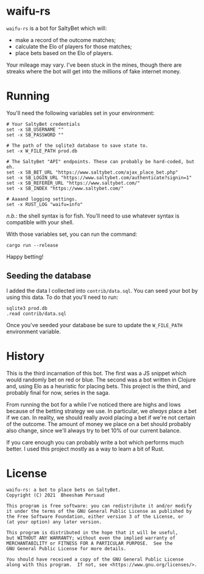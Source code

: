 waifu-rs
========

`waifu-rs` is a bot for SaltyBet which will:

* make a record of the outcome matches;
* calculate the Elo of players for those matches;
* place bets based on the Elo of players.

Your mileage may vary. I've been stuck in the mines, though there are streaks
where the bot will get into the millions of fake internet money.

# Running

You'll need the following variables set in your environment:

```fish
# Your SaltyBet credentials
set -x SB_USERNAME ""
set -x SB_PASSWORD ""

# The path of the sqlite3 database to save state to.
set -x W_FILE_PATH prod.db

# The SaltyBet "API" endpoints. These can probably be hard-coded, but eh.
set -x SB_BET_URL "https://www.saltybet.com/ajax_place_bet.php"
set -x SB_LOGIN_URL "https://www.saltybet.com/authenticate?signin=1"
set -x SB_REFERER_URL "https://www.saltybet.com/"
set -x SB_INDEX "https://www.saltybet.com/"

# Aaaand logging settings.
set -x RUST_LOG "waifu=info"
```

*n.b.*: the shell syntax is for fish. You'll need to use whatever syntax is
compatible with your shell.

With those variables set, you can run the command:

```
cargo run --release
```

Happy betting!

## Seeding the database

I added the data I collected into `contrib/data.sql`. You can seed your bot by
using this data. To do that you'll need to run:

```
sqlite3 prod.db
.read contrib/data.sql
```

Once you've seeded your database be sure to update the `W_FILE_PATH`
environment variable.

# History

This is the third incarnation of this bot. The first was a JS snippet which
would randomly bet on red or blue. The second was a bot written in Clojure and,
using Elo as a heuristic for placing bets. This project is the third, and
probably final for now, series in the saga.

From running the bot for a while I've noticed there are highs and lows because
of the betting strategy we use. In particular, we *always* place a bet if we
can. In reality, we should really avoid placing a bet if we're not certain of
the outcome. The amount of money we place on a bet should probably also change,
since we'll always try to bet 10% of our current balance.

If you care enough you can probably write a bot which performs much better. I
used this project mostly as a way to learn a bit of Rust.

# License

```
waifu-rs: a bot to place bets on SaltyBet.
Copyright (C) 2021  Bheesham Persaud

This program is free software: you can redistribute it and/or modify
it under the terms of the GNU General Public License as published by
the Free Software Foundation, either version 3 of the License, or
(at your option) any later version.

This program is distributed in the hope that it will be useful,
but WITHOUT ANY WARRANTY; without even the implied warranty of
MERCHANTABILITY or FITNESS FOR A PARTICULAR PURPOSE.  See the
GNU General Public License for more details.

You should have received a copy of the GNU General Public License
along with this program.  If not, see <https://www.gnu.org/licenses/>.
```
